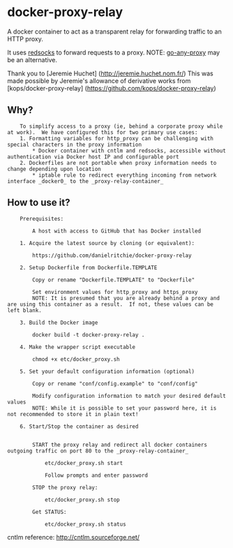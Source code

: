 docker-proxy-relay
==================

A docker container to act as a transparent relay for forwarding traffic to an HTTP proxy.

It uses [redsocks](https://github.com/darkk/redsocks) to forward requests to a proxy. NOTE: [go-any-proxy](https://github.com/ryanchapman/go-any-proxy) may be an alternative.

Thank you to [Jeremie Huchet] (http://jeremie.huchet.nom.fr/)
This was made possible by Jeremie's allowance of derivative works from [kops/docker-proxy-relay] (https://github.com/kops/docker-proxy-relay)

## Why?

		To simplify access to a proxy (ie, behind a corporate proxy while at work).  We have configured this for two primary use cases:
		1. Formatting variables for http_proxy can be challenging with special characters in the proxy information
			* Docker container with cntlm and redsocks, accessible without authentication via Docker host IP and configurable port
		2. Dockerfiles are not portable when proxy information needs to change depending upon location
			* iptable rule to redirect everything incoming from network interface _docker0_ to the _proxy-relay-container_

## How to use it?

		Prerequisites:
		
			A host with access to GitHub that has Docker installed

	    1. Acquire the latest source by cloning (or equivalent):
		
			https://github.com/danielritchie/docker-proxy-relay

		2. Setup Dockerfile from Dockerfile.TEMPLATE
						
			Copy or rename "Dockerfile.TEMPLATE" to "Dockerfile"
						
			Set environment values for http_proxy and https_proxy
			NOTE: It is presumed that you are already behind a proxy and are using this container as a result.  If not, these values can be left blank.
			
		3. Build the Docker image
		
			docker build -t docker-proxy-relay .

		4. Make the wrapper script executable

			chmod +x etc/docker_proxy.sh
		
		5. Set your default configuration information (optional)
			
			Copy or rename "conf/config.example" to "conf/config"

			Modify configuration information to match your desired default values
			NOTE: While it is possible to set your password here, it is not recommended to store it in plain text!
			
		6. Start/Stop the container as desired
		
		
			START the proxy relay and redirect all docker containers outgoing traffic on port 80 to the _proxy-relay-container_

				etc/docker_proxy.sh start 
				
				Follow prompts and enter password

			STOP the proxy relay:

				etc/docker_proxy.sh stop

			Get STATUS:

				etc/docker_proxy.sh status
				

	
cntlm reference:
    http://cntlm.sourceforge.net/
